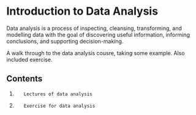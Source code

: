 # Introduction to Data Analysis


Data analysis is a process of inspecting, cleansing, transforming, and modelling data
with the goal of discovering useful information, informing conclusions, and supporting decision-making.

A walk through to the data analysis cousre, taking some example.
Also included exercise.

## Contents

1.        Lectures of data analysis
2.        Exercise for data analysis
